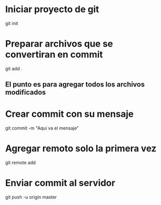 # Iniciar proyecto de git
git init

# Preparar archivos que se convertiran en commit
git add .

## El punto es para agregar todos los archivos modificados

# Crear commit con su mensaje
git commit -m "Aqui va el mensaje"

# Agregar remoto solo la primera vez

git remote add <link>

# Enviar commit al servidor 
git push -u origin master

